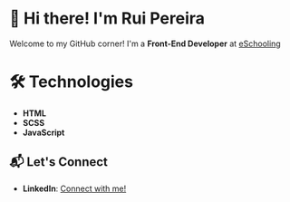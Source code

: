 # 👋 Hi there! I'm Rui Pereira

Welcome to my GitHub corner! I'm a **Front-End Developer** at [eSchooling]([https://eschooling.com](https://www.e-schooling.com/en))

# 🛠️ Technologies
- **HTML**
- **SCSS**
- **JavaScript**

## 📬 Let's Connect
- **LinkedIn**: [Connect with me!](https://www.linkedin.com/in/ruiffpereiira/)  

